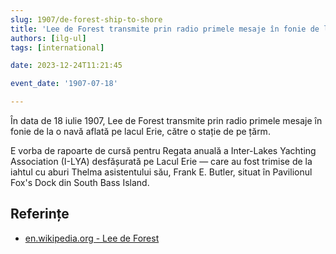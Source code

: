 ```yaml
---
slug: 1907/de-forest-ship-to-shore
title: 'Lee de Forest transmite prin radio primele mesaje în fonie de la o navă către țărm'
authors: [ilg-ul]
tags: [international]

date: 2023-12-24T11:21:45

event_date: '1907-07-18'

---
```


În data de 18 iulie 1907, Lee de Forest transmite prin radio primele
mesaje în fonie de la o navă aflată pe lacul Erie, către
o stație de pe țărm.

<!-- truncate -->

E vorba de rapoarte de cursă pentru Regata anuală a Inter-Lakes
Yachting Association (I-LYA) desfășurată pe Lacul Erie — care au fost trimise de
la iahtul cu aburi Thelma asistentului său, Frank E. Butler, situat în
Pavilionul Fox's Dock din South Bass Island.

## Referințe

- [en.wikipedia.org - Lee de Forest](https://en.wikipedia.org/wiki/Lee_de_Forest)
